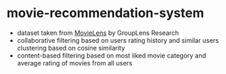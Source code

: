 # movie-recommendation-system

- dataset taken from [MovieLens](https://grouplens.org/datasets/movielens/) by GroupLens Research
- collaborative filtering based on users rating history and similar users clustering based on cosine similarity
- content-based filtering based on most liked movie category and average rating of movies from all users
